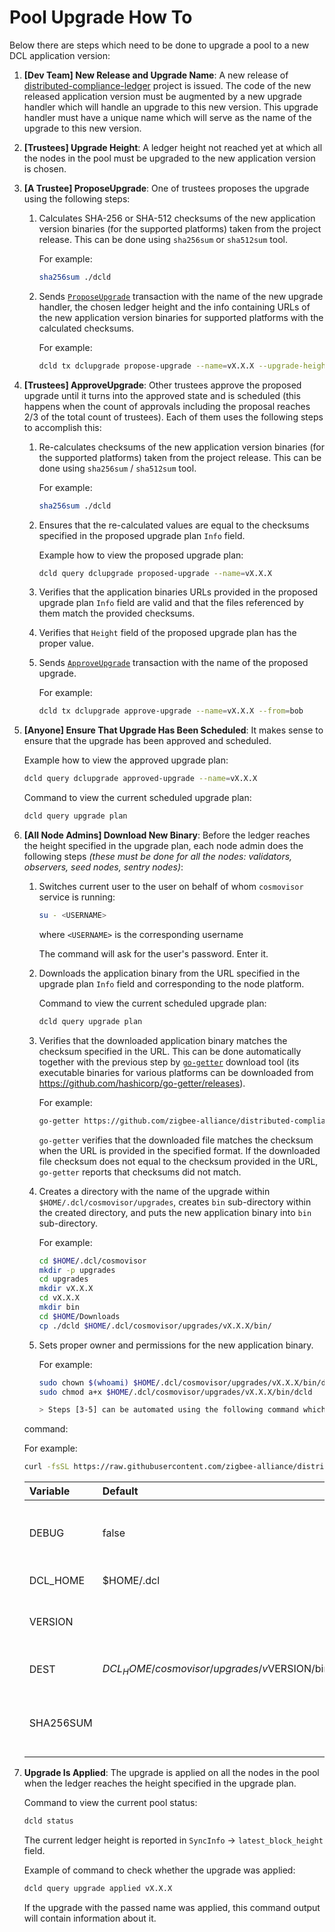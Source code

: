 # Pool Upgrade How To

Below there are steps which need to be done to upgrade a pool to a new DCL
application version:

1. **[Dev Team] New Release and Upgrade Name**: A new release of
   [distributed-compliance-ledger](https://github.com/zigbee-alliance/distributed-compliance-ledger)
   project is issued. The code of the new released application version must be
   augmented by a new upgrade handler which will handle an upgrade to this new
   version. This upgrade handler must have a unique name which will serve as the
   name of the upgrade to this new version.

2. **[Trustees] Upgrade Height**: A ledger height not reached yet at which all
   the nodes in the pool must be upgraded to the new application version is
   chosen.

3. **[A Trustee] ProposeUpgrade**: One of trustees proposes the upgrade using
   the following steps:

   1. Calculates SHA-256 or SHA-512 checksums of the new application version
      binaries (for the supported platforms) taken from the project release.
      This can be done using `sha256sum` or `sha512sum` tool.

      For example:

      ```bash
      sha256sum ./dcld
      ```

   2. Sends [`ProposeUpgrade`](./transactions.md#propose_upgrade) transaction
      with the name of the new upgrade handler, the chosen ledger height and the
      info containing URLs of the new application version binaries for supported
      platforms with the calculated checksums.

      For example:

      ```bash
      dcld tx dclupgrade propose-upgrade --name=vX.X.X --upgrade-height=<int64> --upgrade-info="{\"binaries\":{\"linux/amd64\":\"https://github.com/zigbee-alliance/distributed-compliance-ledger/releases/download/vX.X.X/dcld?checksum=sha256:50708d4f7e00da347d4e678bf26780cd424232461c4bb414f72391c75e39545a\"}}" --from=alice
      ```

4. **[Trustees] ApproveUpgrade**: Other trustees approve the proposed upgrade
   until it turns into the approved state and is scheduled (this happens when
   the count of approvals including the proposal reaches 2/3 of the total count
   of trustees). Each of them uses the following steps to accomplish this:

   1. Re-calculates checksums of the new application version binaries (for the
      supported platforms) taken from the project release. This can be done
      using `sha256sum` / `sha512sum` tool.

      For example:

      ```bash
      sha256sum ./dcld
      ```

   2. Ensures that the re-calculated values are equal to the checksums specified
      in the proposed upgrade plan `Info` field.

      Example how to view the proposed upgrade plan:

      ```bash
      dcld query dclupgrade proposed-upgrade --name=vX.X.X
      ```

   3. Verifies that the application binaries URLs provided in the proposed
      upgrade plan `Info` field are valid and that the files referenced by them
      match the provided checksums.

   4. Verifies that `Height` field of the proposed upgrade plan has the proper
      value.

   5. Sends [`ApproveUpgrade`](./transactions.md#approve_upgrade) transaction
      with the name of the proposed upgrade.

      For example:

      ```bash
      dcld tx dclupgrade approve-upgrade --name=vX.X.X --from=bob
      ```

5. **[Anyone] Ensure That Upgrade Has Been Scheduled**: It makes sense to ensure
   that the upgrade has been approved and scheduled.

   Example how to view the approved upgrade plan:

   ```bash
   dcld query dclupgrade approved-upgrade --name=vX.X.X
   ```

   Command to view the current scheduled upgrade plan:

   ```bash
   dcld query upgrade plan
   ```

6. **[All Node Admins] Download New Binary**: Before the ledger reaches the
   height specified in the upgrade plan, each node admin does the following
   steps *(these must be done for all the nodes: validators, observers, seed
   nodes, sentry nodes)*:

    1. Switches current user to the user on behalf of whom `cosmovisor` service
       is running:

       ```bash
       su - <USERNAME>
       ```

       where `<USERNAME>` is the corresponding username

       The command will ask for the user's password. Enter it.

    2. Downloads the application binary from the URL specified in the upgrade
       plan `Info` field and corresponding to the node platform.

       Command to view the current scheduled upgrade plan:

       ```bash
       dcld query upgrade plan
       ```

    3. Verifies that the downloaded application binary matches the checksum
       specified in the URL. This can be done automatically together with the
       previous step by [`go-getter`](https://github.com/hashicorp/go-getter)
       download tool (its executable binaries for various platforms can be
       downloaded from <https://github.com/hashicorp/go-getter/releases>).

       For example:

       ```bash
       go-getter https://github.com/zigbee-alliance/distributed-compliance-ledger/releases/download/vX.X.X/dcld?checksum=sha256:50708d4f7e00da347d4e678bf26780cd424232461c4bb414f72391c75e39545a $HOME/Downloads
       ```

       `go-getter` verifies that the downloaded file matches the checksum when
       the URL is provided in the specified format. If the downloaded file
       checksum does not equal to the checksum provided in the URL, `go-getter`
       reports that checksums did not match.

    4. Creates a directory with the name of the upgrade within
       `$HOME/.dcl/cosmovisor/upgrades`, creates `bin` sub-directory within the
       created directory, and puts the new application binary into `bin`
       sub-directory.

       For example:

       ```bash
       cd $HOME/.dcl/cosmovisor
       mkdir -p upgrades
       cd upgrades
       mkdir vX.X.X
       cd vX.X.X
       mkdir bin
       cd $HOME/Downloads
       cp ./dcld $HOME/.dcl/cosmovisor/upgrades/vX.X.X/bin/
       ```

    5. Sets proper owner and permissions for the new application binary.

       For example:

       ```bash
       sudo chown $(whoami) $HOME/.dcl/cosmovisor/upgrades/vX.X.X/bin/dcld
       sudo chmod a+x $HOME/.dcl/cosmovisor/upgrades/vX.X.X/bin/dcld

       > Steps [3-5] can be automated using the following command which downloads and verifies that the downloaded application binary matches the checksum specified in the URL

      command:

      For example:

      ```bash
      curl -fsSL https://raw.githubusercontent.com/zigbee-alliance/distributed-compliance-ledger/master/deployment/scripts/install.sh | SHA256SUM=ea0e16eed3cc30b5a7f17299aca01b5d827b9a04576662d957af02608bca0fb6 bash
      ```

      | Variable   | Default                                     | Description                                  |
      |:-----------|:--------------------------------------------|----------------------------------------------|
      | DEBUG      | false                                       | Enables verbose mode during the execution    |
      | DCL_HOME   | $HOME/.dcl                                  | DCL home folder                              |
      | VERSION    |                                             | DCL binary version to be upgraded            |
      | DEST       | $DCL_HOME/cosmovisor/upgrades/v$VERSION/bin | Destination path for DCL binary              |
      | SHA256SUM  |                                             | SHA256 sum value for DCL binary verification |

7. **Upgrade Is Applied**: The upgrade is applied on all the nodes in the pool
   when the ledger reaches the height specified in the upgrade plan.

   Command to view the current pool status:

   ```bash
   dcld status
   ```

   The current ledger height is reported in `SyncInfo` -> `latest_block_height`
   field.

   Example of command to check whether the upgrade was applied:

   ```bash
   dcld query upgrade applied vX.X.X
   ```

   If the upgrade with the passed name was applied, this command output will
   contain information about it.
